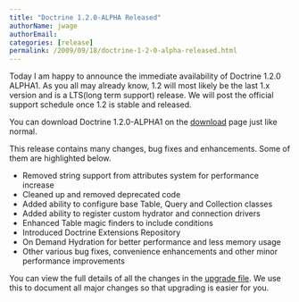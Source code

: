 ```yaml
---
title: "Doctrine 1.2.0-ALPHA Released"
authorName: jwage
authorEmail:
categories: [release]
permalink: /2009/09/18/doctrine-1-2-0-alpha-released.html
---
```

Today I am happy to announce the immediate availability of Doctrine
1.2.0 ALPHA1. As you all may already know, 1.2 will most likely be the
last 1.x version and is a LTS(long term support) release. We will post
the official support schedule once 1.2 is stable and released.

You can download Doctrine 1.2.0-ALPHA1 on the
[download](http://www.doctrine-project.org/download) page just like
normal.

This release contains many changes, bug fixes and enhancements. Some of
them are highlighted below.

-   Removed string support from attributes system for performance
    increase
-   Cleaned up and removed deprecated code
-   Added ability to configure base Table, Query and Collection classes
-   Added ability to register custom hydrator and connection drivers
-   Enhanced Table magic finders to include conditions
-   Introduced Doctrine Extensions Repository
-   On Demand Hydration for better performance and less memory usage
-   Other various bug fixes, convenience enhancements and other minor
    performance improvements

You can view the full details of all the changes in the [upgrade
file](http://www.doctrine-project.org/upgrade/1_2). We use this to
document all major changes so that upgrading is easier for you.
